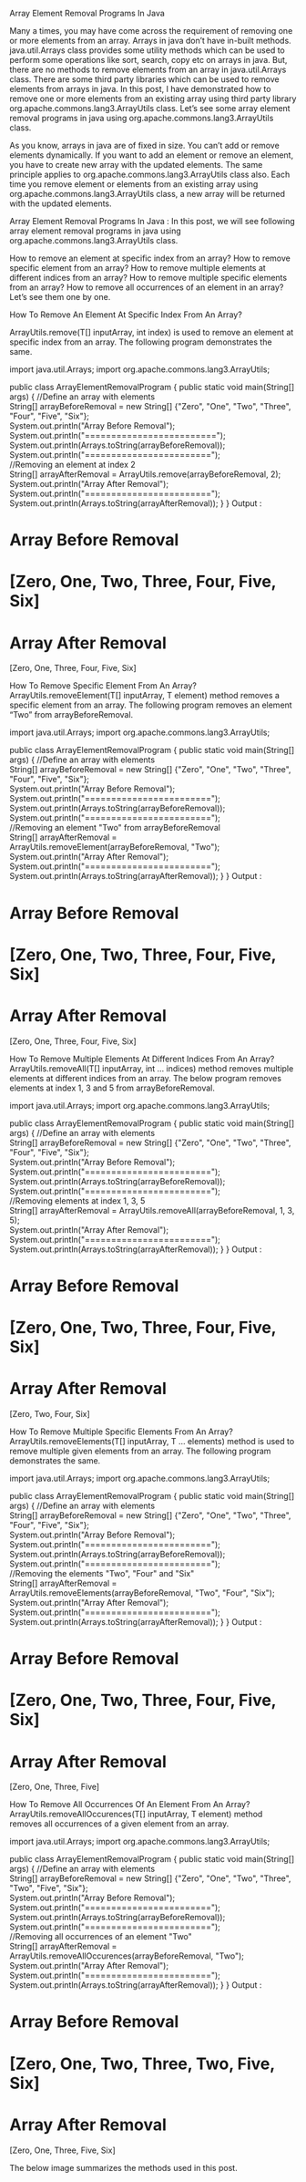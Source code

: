 Array Element Removal Programs In Java

Many a times, you may have come across the requirement of removing one or more elements from an array. Arrays in java don’t have in-built methods. 
java.util.Arrays class provides some utility methods which can be used to perform some operations like sort, search, copy etc on arrays in java. 
But, there are no methods to remove elements from an array in java.util.Arrays class. 
There are some third party libraries which can be used to remove elements from arrays in java. 
In this post, I have demonstrated how to remove one or more elements from an existing array using third party library org.apache.commons.lang3.ArrayUtils class. 
Let’s see some array element removal programs in java using org.apache.commons.lang3.ArrayUtils class.


As you know, arrays in java are of fixed in size. You can’t add or remove elements dynamically. 
If you want to add an element or remove an element, you have to create new array with the updated elements. 
The same principle applies to org.apache.commons.lang3.ArrayUtils class also. 
Each time you remove element or elements from an existing array using org.apache.commons.lang3.ArrayUtils class, a new array will be returned with the updated elements.

Array Element Removal Programs In Java :
In this post, we will see following array element removal programs in java using org.apache.commons.lang3.ArrayUtils class.

How to remove an element at specific index from an array?
How to remove specific element from an array?
How to remove multiple elements at different indices from an array?
How to remove multiple specific elements from an array?
How to remove all occurrences of an element in an array?
Let’s see them one by one.

How To Remove An Element At Specific Index From An Array?

ArrayUtils.remove(T[] inputArray, int index) is used to remove an element at specific index from an array. The following program demonstrates the same.

import java.util.Arrays;
import org.apache.commons.lang3.ArrayUtils;
 
public class ArrayElementRemovalProgram 
{
    public static void main(String[] args)
    {
        //Define an array with elements         
        String[] arrayBeforeRemoval = new String[] {"Zero", "One", "Two", "Three", "Four", "Five", "Six"};         
        System.out.println("Array Before Removal");         
        System.out.println("=========================");         
        System.out.println(Arrays.toString(arrayBeforeRemoval));         
        System.out.println("========================");         
        //Removing an element at index 2         
        String[] arrayAfterRemoval = ArrayUtils.remove(arrayBeforeRemoval, 2);         
        System.out.println("Array After Removal");         
        System.out.println("========================");         
        System.out.println(Arrays.toString(arrayAfterRemoval));
    }
}
Output :

Array Before Removal
=========================
[Zero, One, Two, Three, Four, Five, Six]
========================
Array After Removal
========================
[Zero, One, Three, Four, Five, Six]

How To Remove Specific Element From An Array?
ArrayUtils.removeElement(T[] inputArray, T element) method removes a specific element from an array. The following program removes an element “Two” from arrayBeforeRemoval.

import java.util.Arrays;
import org.apache.commons.lang3.ArrayUtils;
 
public class ArrayElementRemovalProgram 
{
    public static void main(String[] args)
    {
        //Define an array with elements         
        String[] arrayBeforeRemoval = new String[] {"Zero", "One", "Two", "Three", "Four", "Five", "Six"};         
        System.out.println("Array Before Removal");         
        System.out.println("========================");         
        System.out.println(Arrays.toString(arrayBeforeRemoval));         
        System.out.println("========================");         
        //Removing an element "Two" from arrayBeforeRemoval         
        String[] arrayAfterRemoval = ArrayUtils.removeElement(arrayBeforeRemoval, "Two");         
        System.out.println("Array After Removal");         
        System.out.println("========================");         
        System.out.println(Arrays.toString(arrayAfterRemoval));
    }
}
Output :

Array Before Removal
========================
[Zero, One, Two, Three, Four, Five, Six]
========================
Array After Removal
========================
[Zero, One, Three, Four, Five, Six]

How To Remove Multiple Elements At Different Indices From An Array?
ArrayUtils.removeAll(T[] inputArray, int … indices) method removes multiple elements at different indices from an array. The below program removes elements at index 1, 3 and 5 from arrayBeforeRemoval.

import java.util.Arrays;
import org.apache.commons.lang3.ArrayUtils;
 
public class ArrayElementRemovalProgram 
{
    public static void main(String[] args)
    {
        //Define an array with elements         
        String[] arrayBeforeRemoval = new String[] {"Zero", "One", "Two", "Three", "Four", "Five", "Six"};         
        System.out.println("Array Before Removal");         
        System.out.println("========================");         
        System.out.println(Arrays.toString(arrayBeforeRemoval));         
        System.out.println("========================");         
        //Removing elements at index 1, 3, 5         
        String[] arrayAfterRemoval = ArrayUtils.removeAll(arrayBeforeRemoval, 1, 3, 5);         
        System.out.println("Array After Removal");         
        System.out.println("========================");         
        System.out.println(Arrays.toString(arrayAfterRemoval));
    }
}
Output :

Array Before Removal
========================
[Zero, One, Two, Three, Four, Five, Six]
========================
Array After Removal
========================
[Zero, Two, Four, Six]

How To Remove Multiple Specific Elements From An Array?
ArrayUtils.removeElements(T[] inputArray, T … elements) method is used to remove multiple given elements from an array. The following program demonstrates the same.

import java.util.Arrays;
import org.apache.commons.lang3.ArrayUtils;
 
public class ArrayElementRemovalProgram 
{
    public static void main(String[] args)
    {
        //Define an array with elements         
        String[] arrayBeforeRemoval = new String[] {"Zero", "One", "Two", "Three", "Four", "Five", "Six"};         
        System.out.println("Array Before Removal");         
        System.out.println("========================");         
        System.out.println(Arrays.toString(arrayBeforeRemoval));         
        System.out.println("========================");         
        //Removing the elements "Two", "Four" and "Six"         
        String[] arrayAfterRemoval = ArrayUtils.removeElements(arrayBeforeRemoval, "Two", "Four", "Six");         
        System.out.println("Array After Removal");         
        System.out.println("========================");         
        System.out.println(Arrays.toString(arrayAfterRemoval));
    }
}
Output :


Array Before Removal
========================
[Zero, One, Two, Three, Four, Five, Six]
========================
Array After Removal
========================
[Zero, One, Three, Five]

How To Remove All Occurrences Of An Element From An Array?
ArrayUtils.removeAllOccurences(T[] inputArray, T element) method removes all occurrences of a given element from an array.

import java.util.Arrays;
import org.apache.commons.lang3.ArrayUtils;
 
public class ArrayElementRemovalProgram 
{
    public static void main(String[] args)
    {
        //Define an array with elements         
        String[] arrayBeforeRemoval = new String[] {"Zero", "One", "Two", "Three", "Two", "Five", "Six"};         
        System.out.println("Array Before Removal");         
        System.out.println("========================");         
        System.out.println(Arrays.toString(arrayBeforeRemoval));         
        System.out.println("========================");         
        //Removing all occurrences of an element "Two"         
        String[] arrayAfterRemoval = ArrayUtils.removeAllOccurences(arrayBeforeRemoval, "Two");         
        System.out.println("Array After Removal");         
        System.out.println("========================");         
        System.out.println(Arrays.toString(arrayAfterRemoval));
    }
}
Output :

Array Before Removal
========================
[Zero, One, Two, Three, Two, Five, Six]
========================
Array After Removal
========================
[Zero, One, Three, Five, Six]

The below image summarizes the methods used in this post.
